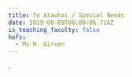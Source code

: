 ```yaml
---
title: Te Atawhai / Special Needs
date: 2019-08-09T00:00:06.716Z
is_teaching_faculty: false
hofs:
  - Ms W. Girven
---
```

.

